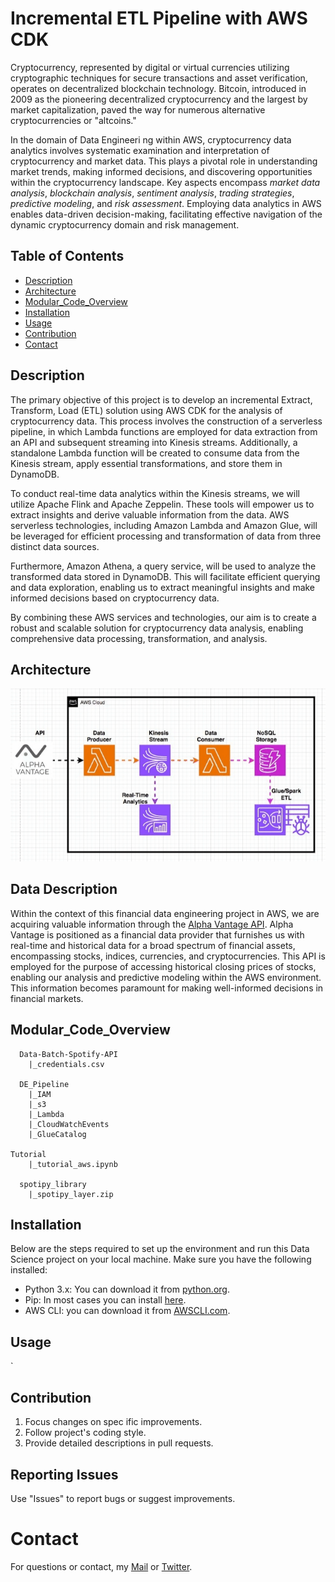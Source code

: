 # Incremental ETL Pipeline with AWS CDK
Cryptocurrency, represented by digital or virtual currencies utilizing cryptographic techniques for secure transactions and asset verification, operates on decentralized blockchain technology. Bitcoin, introduced in 2009 as the pioneering decentralized cryptocurrency and the largest by market capitalization, paved the way for numerous alternative cryptocurrencies or "altcoins."

In the domain of Data Engineeri ng within AWS, cryptocurrency data analytics involves systematic examination and interpretation of cryptocurrency and market data. This plays a pivotal role in understanding market trends, making informed decisions, and discovering opportunities within the cryptocurrency landscape. Key aspects encompass *market data analysis*, *blockchain analysis*, *sentiment analysis*, *trading strategies*, *predictive modeling*, and *risk assessment*. Employing data analytics in AWS enables data-driven decision-making, facilitating effective navigation of the dynamic cryptocurrency domain and risk management.  


## Table of Contents

- [Description](#description)
- [Architecture](#architecture)
- [Modular_Code_Overview](#modular_code_overview)
- [Installation](#installation)
- [Usage](#usage) 
- [Contribution](#contribution)
- [Contact](#contact)

## Description

The primary objective of this project is to develop an incremental Extract, Transform, Load (ETL) solution using AWS CDK for the analysis of cryptocurrency data. This process involves the construction of a serverless pipeline, in which Lambda functions are employed for data extraction from an API and subsequent streaming into Kinesis streams. Additionally, a standalone Lambda function will be created to consume data from the Kinesis stream, apply essential transformations, and store them in DynamoDB.

To conduct real-time data analytics within the Kinesis streams, we will utilize Apache Flink and Apache Zeppelin. These tools will empower us to extract insights and derive valuable information from the data. AWS serverless technologies, including Amazon Lambda and Amazon Glue, will be leveraged for efficient processing and transformation of data from three distinct data sources.

Furthermore, Amazon Athena, a query service, will be used to analyze the transformed data stored in DynamoDB. This will facilitate efficient querying and data exploration, enabling us to extract meaningful insights and make informed decisions based on cryptocurrency data.

By combining these AWS services and technologies, our aim is to create a robust and scalable solution for cryptocurrency data analysis, enabling comprehensive data processing, transformation, and analysis.

## Architecture
<img src='https://github.com/diegovillatoromx/Incremental_ETL_Pipeline/blob/main/incremental-etl.gif' alt="incremental_etl_alpha_api">

## Data Description

Within the context of this financial data engineering project in AWS, we are acquiring valuable information through the [Alpha Vantage API](https://www.alphavantage.co/documentation/). Alpha Vantage is positioned as a financial data provider that furnishes us with real-time and historical data for a broad spectrum of financial assets, encompassing stocks, indices, currencies, and cryptocurrencies. This API is employed for the purpose of accessing historical closing prices of stocks, enabling our analysis and predictive modeling within the AWS environment. This information becomes paramount for making well-informed decisions in financial markets.

## Modular_Code_Overview

```
  Data-Batch-Spotify-API
    |_credentials.csv

  DE_Pipeline
    |_IAM
    |_s3
    |_Lambda
    |_CloudWatchEvents
    |_GlueCatalog

Tutorial
    |_tutorial_aws.ipynb

  spotipy_library
    |_spotipy_layer.zip 
```
## Installation
 
Below are the steps required to set up the environment and run this Data Science project on your local machine. Make sure you have the following installed:
- Python 3.x: You can download it from [python.org](https://www.python.org/downloads/). 
- Pip: In most cases you can install [here](https://pip.pypa.io/en/stable/installing/).
- AWS CLI: you can download it from [AWSCLI.com](https://docs.aws.amazon.com/cli/latest/userguide/getting-started-install.html).

## Usage
`

## Contribution
  1. Focus changes on spec ific improvements.
  2. Follow project's coding style.
  3. Provide detailed descriptions in pull requests.
## Reporting Issues
  Use "Issues" to report bugs or suggest improvements.
# Contact
For questions or contact, my [Mail](diegovillatormx@gmail.com) or [Twitter](https://twitter.com/diegovillatomx). 
